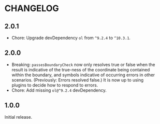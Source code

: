 # CHANGELOG

## 2.0.1

- Chore: Upgrade devDependency `ol` from `^9.2.4` to `^10.3.1`.

## 2.0.0

- Breaking: `passesBoundaryCheck` now only resolves true or false when the result is indicative of the true-ness of the coordinate being contained within the boundary, and symbols indicative of occurring errors in other scenarios. (Previously: Errors resolved false.) It is now up to using plugins to decide how to respond to errors.
- Chore: Add missing `ol@^9.2.4` devDependency.

## 1.0.0

Initial release.
